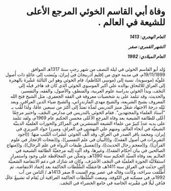 <h1 dir="rtl">وفاة أبي القاسم الخوئي المرجع الأعلى للشيعة في العالم  .</h1>

<h5 dir="rtl">العام الهجري:  1413

الشهر القمري: صفر

العام الميلادي: 1992</h5>

<p dir="rtl">وُلد أبو القاسم الخوئي في ليلة النصف من شهر رجبٍ سنةَ 1317هـ الموافق 19/11/1899م، في مدينة خوي من إقليم أذربيجانَ في إيرانَ، ويُنسَب إلى عائلةٍ ذات أُصول عَلَويَّة (موسوية)، نسبة إلى (موسى الكاظم)، قام الخوئي وهو ابن الثالثةَ عَشْرةَ بالهجرة إلى العراق للالتحاق بوالده علي أكبر الموسوي الخوئي الذي كان قد هاجَر قبلَه إلى النجَف، وبدأ الخوئي بدراسة علوم العربية، والمنطق، والأصول، والفقه، والتفسير، والحديث، وقد تتلمذ على يد شخصيات معروفة في الفقه الجعفري، مثل الشيخ فتح الله المعروف بشيخ الشريعة، والشيخ مهدي المازندراني، والشيخ ضياء الدين العراقي، وبعد نَيْله درجةَ الاجتهاد شغَلَ منبرَ التدريس لمدَّة تمتدُّ إلى أكثرَ من سبعين عامًا، ولذا لُقِّب بـ "أستاذ العلماء والمجتهدين". فقام الخوئي بالتدريس في مدارس النجَف، واختير مرجِعًا أعْلى للطائفة الشيعية بعد وفاة المرجِع الأعْلى محسن الحكيم عام 1969م، ولقد تتلمذ على يديه عددٌ كبيرٌ من علماء الشيعة المنتشرين في المراكز والحوزات العلميَّة الدينيَّة الشيعيَّة في أنحاء العالم، ومنهم علي البهشتي في العراق، وميرزا جواد التبريزي في إيران، ومحمد باقر الصدر في العراق، وقد ألَّف الخوئي عَشَرات الكتب منها: ((أجود التقريرات في أصول الفقه))، و((البيان في علم التفسير))، و((نفحات الإعجاز في علوم القرآن)). و((معجم رجال الحديث))، و((تفصيل طبقات الرواة في علم الرجال))، و((منهاج الصالحين في بيان أحكام الفقه))، وغيرها، وقد آلَت إليه مرجعيَّةُ الطائفة الشيعية في العالـم بعد وفاة السيِّد الحكيم سنة 1390هـ، وتمكَّن من المحافَظة على وجود واستمرار استقلاليَّة الحوزة العلميَّة في النجَف الأشرَف، وكان قد شارَك في دعم الانتفاضة الشعبيَّة التي حدَثَت في العراق سنة 1411هـ، فاعتقلَتْه السُّلْطات الحاكمة بعد إخماد الانتفاضة، ثم أَطْلَقت سراحَه، وكانت وفاتُه في عصر يوم السبت 8 صفر 1413هـ / الثامن من آب 1992م، في مسكنه في الكوفة، ومنعت السُّلْطات الحاكمة العراقية أن يُقام له تشييعٌ عامٌّ، فدُفن ليلًا في مَقْبرته الخاصة في جامع الخضراء في النجَف.</p></br>

